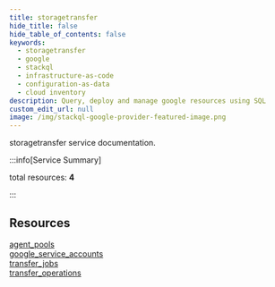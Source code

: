 ```yaml
---
title: storagetransfer
hide_title: false
hide_table_of_contents: false
keywords:
  - storagetransfer
  - google
  - stackql
  - infrastructure-as-code
  - configuration-as-data
  - cloud inventory
description: Query, deploy and manage google resources using SQL
custom_edit_url: null
image: /img/stackql-google-provider-featured-image.png
---
```


storagetransfer service documentation.

:::info[Service Summary]

total resources: __4__  

:::

## Resources
<div class="row">
<div class="providerDocColumn">
<a href="/storagetransfer/agent_pools/">agent_pools</a><br />
<a href="/storagetransfer/google_service_accounts/">google_service_accounts</a>
</div>
<div class="providerDocColumn">
<a href="/storagetransfer/transfer_jobs/">transfer_jobs</a><br />
<a href="/storagetransfer/transfer_operations/">transfer_operations</a>
</div>
</div>